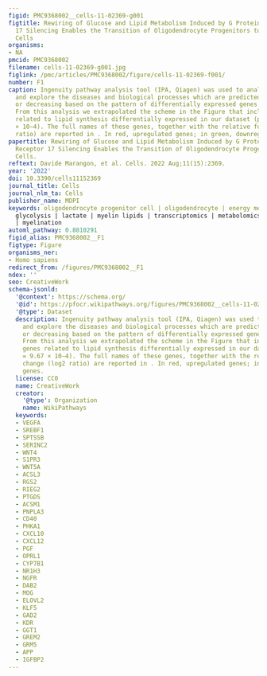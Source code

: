 ```yaml
---
figid: PMC9368002__cells-11-02369-g001
figtitle: Rewiring of Glucose and Lipid Metabolism Induced by G Protein-Coupled Receptor
  17 Silencing Enables the Transition of Oligodendrocyte Progenitors to Myelinating
  Cells
organisms:
- NA
pmcid: PMC9368002
filename: cells-11-02369-g001.jpg
figlink: /pmc/articles/PMC9368002/figure/cells-11-02369-f001/
number: F1
caption: Ingenuity pathway analysis tool (IPA, Qiagen) was used to analyse dataset
  and explore the diseases and biological processes which are predicted to be increasing
  or decreasing based on the pattern of differentially expressed genes in the dataset.
  From this analysis we extrapolated the scheme in the Figure that includes the genes
  related to lipid synthesis differentially expressed in our dataset (p-value = 9.67
  × 10−4). The full names of these genes, together with the relative fold change (log2
  ratio) are reported in . In red, upregulated genes; in green, downregulated genes.
papertitle: Rewiring of Glucose and Lipid Metabolism Induced by G Protein-Coupled
  Receptor 17 Silencing Enables the Transition of Oligodendrocyte Progenitors to Myelinating
  Cells.
reftext: Davide Marangon, et al. Cells. 2022 Aug;11(15):2369.
year: '2022'
doi: 10.3390/cells11152369
journal_title: Cells
journal_nlm_ta: Cells
publisher_name: MDPI
keywords: oligodendrocyte progenitor cell | oligodendrocyte | energy metabolism |
  glycolysis | lactate | myelin lipids | transcriptomics | metabolomics | lipidomics
  | myelination
automl_pathway: 0.8810291
figid_alias: PMC9368002__F1
figtype: Figure
organisms_ner:
- Homo sapiens
redirect_from: /figures/PMC9368002__F1
ndex: ''
seo: CreativeWork
schema-jsonld:
  '@context': https://schema.org/
  '@id': https://pfocr.wikipathways.org/figures/PMC9368002__cells-11-02369-g001.html
  '@type': Dataset
  description: Ingenuity pathway analysis tool (IPA, Qiagen) was used to analyse dataset
    and explore the diseases and biological processes which are predicted to be increasing
    or decreasing based on the pattern of differentially expressed genes in the dataset.
    From this analysis we extrapolated the scheme in the Figure that includes the
    genes related to lipid synthesis differentially expressed in our dataset (p-value
    = 9.67 × 10−4). The full names of these genes, together with the relative fold
    change (log2 ratio) are reported in . In red, upregulated genes; in green, downregulated
    genes.
  license: CC0
  name: CreativeWork
  creator:
    '@type': Organization
    name: WikiPathways
  keywords:
  - VEGFA
  - SREBF1
  - SPTSSB
  - SERINC2
  - WNT4
  - S1PR3
  - WNT5A
  - ACSL3
  - RGS2
  - RIEG2
  - PTGDS
  - ACSM1
  - PNPLA3
  - CD40
  - PHKA1
  - CXCL10
  - CXCL12
  - PGF
  - OPRL1
  - CYP7B1
  - NR1H3
  - NGFR
  - DAB2
  - MOG
  - ELOVL2
  - KLF5
  - GAD2
  - KDR
  - GGT1
  - GREM2
  - GRM5
  - APP
  - IGFBP2
---
```

